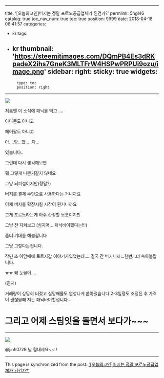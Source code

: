 
---
title: '[오늘의코인]버지는 정말 포르노공급업체가 된건가?'
permlink: 5hgl46
catalog: true
toc_nav_num: true
toc: true
position: 9999
date: 2018-04-18 06:41:57
categories:
- kr
tags:
- kr
thumbnail: 'https://steemitimages.com/DQmPB4Es3dRKpadeX2ihs7GneK3MLTFrW4HSPwPRPUi9ozu/image.png'
sidebar:
    right:
        sticky: true
widgets:
    -
        type: toc
        position: right
---


![](https://steemitimages.com/DQmPB4Es3dRKpadeX2ihs7GneK3MLTFrW4HSPwPRPUi9ozu/image.png)

처음엔 이 소식에 패닉을 먹고 ....

아마존도 아니고

페이팔도 아니고

아....망...했.....다...

였습니다..

그런데 다시 생각해보면

뭐 그렇게 나쁜거같지 않네요

그냥 뇌피셜이지만(정말?)

버지를 결제 수단으로 사용한다는 거니까요

이제 버지를 확장시킬 시작이 된거니까요

그게 포르노라는게 아주 환장할 노릇이지만

그냥 전 지켜보고 (심지어....패닉바이했다는!!!)

좀더 기대를 해볼랍니다

그냥 그렇다는겁니다.

작년 초 이맘때에 토르지갑 이야기가있었는데.....결국 간 버지니까...한번...더 속아볼랍니다..

ㅠㅠ 왜 눈물이....


(진지)

거래량이 상당히 터졌고 실망매물도 엄청나게 쏟아졌습니다 2-3일정도 조정된 후 가격이 괜찮을때 저는 패닉바이할껍니다...









# 그리고 어제 스팀잇을 돌면서 보다가~~~

------------------------------------------------------------

![](https://steemitimages.com/DQmW9xcJiuV3WwmP5ivzgkVkkz1C8aGKCtySHBqWra9Qjn1/image.png)

@jinh0729 님 힘내세요~~!!

- - -

This page is synchronized from the post: ['[오늘의코인]버지는 정말 포르노공급업체가 된건가?'](https://steemit.com/@virus707/5hgl46)
